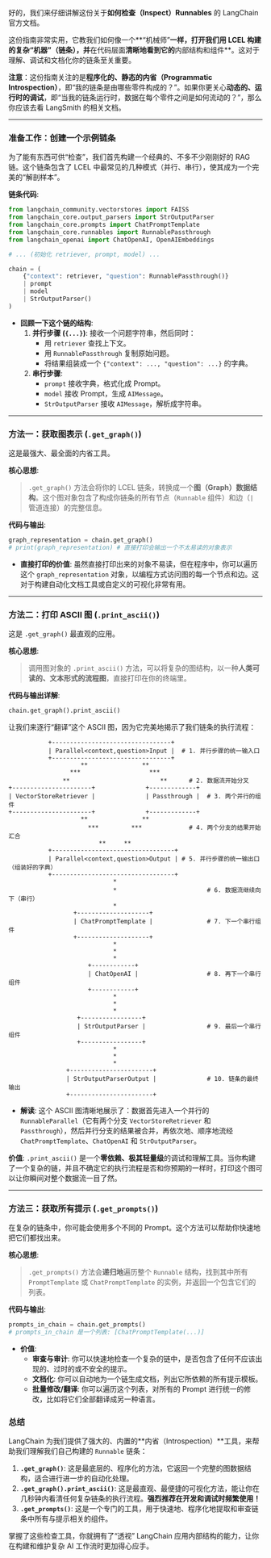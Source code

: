 好的，我们来仔细讲解这份关于**如何检查（Inspect）Runnables** 的 LangChain 官方文档。

这份指南非常实用，它教我们如何像一个**“机械师”**一样，打开我们用 LCEL 构建的复杂“机器”（链条），并**在代码层面**清晰地看到它的**内部结构和组件**。这对于理解、调试和文档化你的链条至关重要。

**注意**：这份指南关注的是**程序化的、静态的内省（Programmatic Introspection）**，即“我的链条是由哪些零件构成的？”。如果你更关心**动态的、运行时的调试**，即“当我的链条运行时，数据在每个零件之间是如何流动的？”，那么你应该去看 LangSmith 的相关文档。

---

### 准备工作：创建一个示例链条

为了能有东西可供“检查”，我们首先构建一个经典的、不多不少刚刚好的 RAG 链。这个链条包含了 LCEL 中最常见的几种模式（并行、串行），使其成为一个完美的“解剖样本”。

**链条代码**:
```python
from langchain_community.vectorstores import FAISS
from langchain_core.output_parsers import StrOutputParser
from langchain_core.prompts import ChatPromptTemplate
from langchain_core.runnables import RunnablePassthrough
from langchain_openai import ChatOpenAI, OpenAIEmbeddings

# ... (初始化 retriever, prompt, model) ...

chain = (
    {"context": retriever, "question": RunnablePassthrough()}
    | prompt
    | model
    | StrOutputParser()
)
```
*   **回顾一下这个链的结构**:
    1.  **并行步骤 (`{...}`)**: 接收一个问题字符串，然后同时：
        *   用 `retriever` 查找上下文。
        *   用 `RunnablePassthrough` 复制原始问题。
        *   将结果组装成一个 `{"context": ..., "question": ...}` 的字典。
    2.  **串行步骤**:
        *   `prompt` 接收字典，格式化成 Prompt。
        *   `model` 接收 Prompt，生成 `AIMessage`。
        *   `StrOutputParser` 接收 `AIMessage`，解析成字符串。

---

### 方法一：获取图表示 (`.get_graph()`)

这是最强大、最全面的内省工具。

**核心思想**:
> `.get_graph()` 方法会将你的 LCEL 链条，转换成一个**图（Graph）数据结构**。这个图对象包含了构成你链条的所有节点（`Runnable` 组件）和边（`|` 管道连接）的完整信息。

**代码与输出**:
```python
graph_representation = chain.get_graph()
# print(graph_representation) # 直接打印会输出一个不太易读的对象表示
```
*   **直接打印的价值**: 虽然直接打印出来的对象不易读，但在程序中，你可以遍历这个 `graph_representation` 对象，以编程方式访问图的每一个节点和边。这对于构建自动化文档工具或自定义的可视化非常有用。

---

### 方法二：打印 ASCII 图 (`.print_ascii()`)

这是 `.get_graph()` 最直观的应用。

**核心思想**:
> 调用图对象的 `.print_ascii()` 方法，可以将复杂的图结构，以一种**人类可读的、文本形式的流程图**，直接打印在你的终端里。

**代码与输出详解**:
```python
chain.get_graph().print_ascii()
```

让我们来逐行“翻译”这个 ASCII 图，因为它完美地揭示了我们链条的执行流程：
```ascii
           +---------------------------------+         
           | Parallel<context,question>Input |  # 1. 并行步骤的统一输入口      
           +---------------------------------+         
                    **               **                
                 ***                   ***             
               **                         **      # 2. 数据流开始分叉       
+----------------------+              +-------------+  
| VectorStoreRetriever |              | Passthrough |  # 3. 两个并行的组件
+----------------------+              +-------------+  
                    **               **                
                      ***         ***             # 4. 两个分支的结果开始汇合
                         **     **                     
           +----------------------------------+        
           | Parallel<context,question>Output | # 5. 并行步骤的统一输出口（组装好的字典）     
           +----------------------------------+        
                             *                         
                             *                         # 6. 数据流继续向下（串行）
                             *                         
                  +--------------------+               
                  | ChatPromptTemplate |               # 7. 下一个串行组件
                  +--------------------+               
                             *                         
                             *                         
                             *                         
                      +------------+                   
                      | ChatOpenAI |                   # 8. 再下一个串行组件
                      +------------+                   
                             *                         
                             *                         
                             *                         
                   +-----------------+                 
                   | StrOutputParser |                 # 9. 最后一个串行组件
                   +-----------------+                 
                             *                         
                             *                         
                             *                         
                +-----------------------+              
                | StrOutputParserOutput |              # 10. 链条的最终输出
                +-----------------------+
```
*   **解读**: 这个 ASCII 图清晰地展示了：数据首先进入一个并行的 `RunnableParallel`（它有两个分支 `VectorStoreRetriever` 和 `Passthrough`），然后并行分支的结果被合并，再依次地、顺序地流经 `ChatPromptTemplate`、`ChatOpenAI` 和 `StrOutputParser`。

**价值**: `.print_ascii()` 是一个**零依赖、极其轻量级**的调试和理解工具。当你构建了一个复杂的链，并且不确定它的执行流程是否和你预期的一样时，打印这个图可以让你瞬间对整个数据流一目了然。

---

### 方法三：获取所有提示 (`.get_prompts()`)

在复杂的链条中，你可能会使用多个不同的 Prompt。这个方法可以帮助你快速地把它们都找出来。

**核心思想**:
> `.get_prompts()` 方法会**递归地**遍历整个 `Runnable` 结构，找到其中所有 `PromptTemplate` 或 `ChatPromptTemplate` 的实例，并返回一个包含它们的列表。

**代码与输出**:
```python
prompts_in_chain = chain.get_prompts()
# prompts_in_chain 是一个列表: [ChatPromptTemplate(...)]
```
*   **价值**:
    *   **审查与审计**: 你可以快速地检查一个复杂的链中，是否包含了任何不应该出现的、过时的或不安全的提示。
    *   **文档化**: 你可以自动地为一个链生成文档，列出它所依赖的所有提示模板。
    *   **批量修改/翻译**: 你可以遍历这个列表，对所有的 Prompt 进行统一的修改，比如将它们全部翻译成另一种语言。

### 总结

LangChain 为我们提供了强大的、内置的**内省（Introspection）**工具，来帮助我们理解我们自己构建的 `Runnable` 链条：
1.  **`.get_graph()`**: 这是最底层的、程序化的方法，它返回一个完整的图数据结构，适合进行进一步的自动化处理。
2.  **`.get_graph().print_ascii()`**: 这是最直观、最便捷的可视化方法，能让你在几秒钟内看清任何复杂链条的执行流程。**强烈推荐在开发和调试时频繁使用！**
3.  **`.get_prompts()`**: 这是一个专门的工具，用于快速地、程序化地提取和审查链条中所有与提示相关的组件。

掌握了这些检查工具，你就拥有了“透视” LangChain 应用内部结构的能力，让你在构建和维护复杂 AI 工作流时更加得心应手。